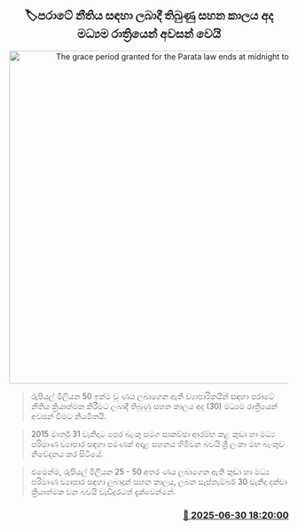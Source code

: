 <p align='center'><b><h2 align='center' title='The grace period granted for the Parata law ends at midnight today.'>🏷පරාටේ නීතිය සඳහා ලබාදී තිබුණු සහන කාලය අද මධ්‍යම රාත්‍රියෙන් අවසන් වෙයි</h2></b></p>
<p align='center'><img src='https://helakuru.sgp1.cdn.digitaloceanspaces.com/esana/images/lib/central-bank[1].jpg' width='600' alt='The grace period granted for the Parata law ends at midnight today.'></p>

> රුපියල් මිලියන 50 ඉක්ම වූ ණය ලබාගෙන ඇති ව්‍යාපාරිකයින් සඳහා පරාටේ නීතිය ක්‍රියාත්මක කිරීමට ලබාදී තිබුණු සහන කාලය අද (30) මධ්‍යම රාත්‍රියෙන් අවසන් වීමට නියමිතයි‍.

> 2015 මාර්තු 31 වැනිදාට පෙර බැංකු සමග සාකච්ඡා ආරම්භ කළ කුඩා හා මධ්‍ය පරිමාණ ව්‍යාපාර සඳහා පමණක් අදාළ සහනය හිමිවන බවයි ශ්‍රී ලංකා මහ බැංකුව නිවේදනය කර සිටියේ.

> එමෙන්ම, රුපියල් මිලියන 25 - 50 අතර ණය ලබාගෙන ඇති කුඩා හා මධ්‍ය පරිමාණ ව්‍යාපාර සඳහා ලබාදුන් සහන කාලය, ලබන සැප්තැම්බර් 30 වැනිදා දක්වා ක්‍රියාත්මක වන බවයි වැඩිදුරටත් දැක්වෙන්නේ‍.



<h3 align='right'><a href='https://www.helakuru.lk/esana/p/111454/'>📅 2025-06-30 18:20:00</a></h3>
